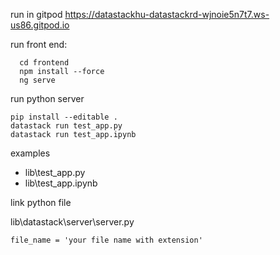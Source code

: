 run in gitpod
https://datastackhu-datastackrd-wjnoie5n7t7.ws-us86.gitpod.io

run front end:
```
  cd frontend
  npm install --force
  ng serve
 ```

run python server
```
pip install --editable .
datastack run test_app.py
datastack run test_app.ipynb
```


examples 
- lib\test_app.py
- lib\test_app.ipynb


link python file

lib\datastack\server\server.py
```
file_name = 'your file name with extension'
```
